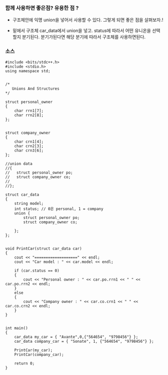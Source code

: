 ### 함께 사용하면 좋은점? 유용한 점 ?

- 구조체안에 익명 union을 넣어서 사용할 수 있다.  그렇게 되면 좋은 점을 살펴보자.!

- 밑에서 구조체 car_data에서 union을 넣고. status에 따라서 어떤 유니온을 선택할지 분기된다. 분기가된다면 해당 분기에 따라서 구조체를 사용하면된다. 

### 소스
````
#include <bits/stdc++.h>
#include <stdio.h>
using namespace std;


/*
   Unions And Structures
*/

struct personal_owner
{
	char rrn1[7];
	char rrn2[8];
};


struct company_owner
{
	char crn1[4];
	char crn2[3];
	char crn3[6];
};

//union data
//{
//   struct personal_owner po;
//   struct company_owner co;
//
//};

struct car_data
{
	string model;
	int status; // 0은 personal, 1 = company
	union {
		struct personal_owner po;
		struct company_owner co;

	};
};


void PrintCar(struct car_data car)
{
	cout << "===================" << endl;
	cout << "Car model : " << car.model << endl;

	if (car.status == 0)
	{
		cout << "Personal owner : " << car.po.rrn1 << " " << car.po.rrn2 << endl;
	}
	else
	{
		cout << "Company owner : " << car.co.crn1 << " " << car.co.crn2 << endl;
	}
}


int main()
{
	car_data my_car = { "Avante",0,{"564654", "9798456"} };
	car_data company_car = { "Sonate", 1, {"564654", "9798456"} };

	PrintCar(my_car);
	PrintCar(company_car);

	return 0;
}
````
